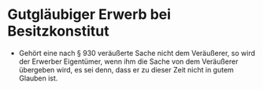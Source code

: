 # Gutgläubiger Erwerb bei Besitzkonstitut

- Gehört eine nach § 930 veräußerte Sache nicht dem Veräußerer, so wird der Erwerber Eigentümer, wenn ihm die Sache von dem Veräußerer übergeben wird, es sei denn, dass er zu dieser Zeit nicht in gutem Glauben ist.

